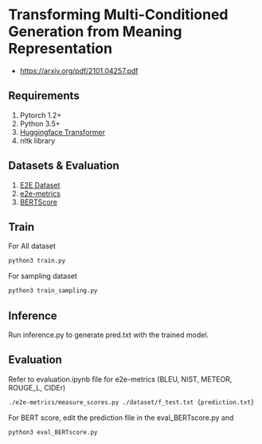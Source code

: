 # Transforming Multi-Conditioned Generation from Meaning Representation
- https://arxiv.org/pdf/2101.04257.pdf

## Requirements
1. Pytorch 1.2+
2. Python 3.5+
3. [Huggingface Transformer](https://github.com/huggingface/transformers)
4. nltk library

## Datasets & Evaluation
1. [E2E Dataset](https://github.com/tuetschek/e2e-dataset)
2. [e2e-metrics](https://github.com/tuetschek/e2e-metrics)
3. [BERTScore](https://pypi.org/project/bert-score/)

## Train
For All dataset
```bash
python3 train.py
```

For sampling dataset
```bash
python3 train_sampling.py
```

## Inference
Run inference.py to generate pred.txt with the trained model.

## Evaluation
Refer to evaluation.ipynb file for e2e-metrics (BLEU, NIST, METEOR, ROUGE_L, CIDEr)
```bash
./e2e-metrics/measure_scores.py ./dataset/f_test.txt {prediction.txt}
```

For BERT score, edit the prediction file in the eval_BERTscore.py and
```bash
python3 eval_BERTscore.py
```


